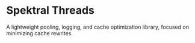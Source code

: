 # Spektral Threads

A lightweight pooling, logging, and cache optimization library, focused on minimizing cache
rewrites.

